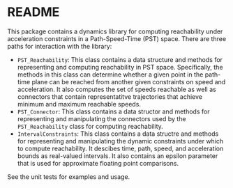 # README #

This package contains a dynamics library for computing reachability under
acceleration constraints in a Path-Speed-Time (PST) space. There are three paths
for interaction with the library:

* `PST_Reachability`: This class contains a data structure and methods for
representing and computing reachability in PST space. Specifically, the methods
in this class can determine whether a given point in the path-time plane can
be reached from another given constraints on speed and acceleration. It also
computes the set of speeds reachable as well as connectors that contain
representatitve trajectories that achieve minimum and maximum reachable speeds.
* `PST_Connector`: This class contains a data structor and methods for
representing and manipulating the connectors used by the `PST_Reachability`
class for computing reachability. 
* `IntervalConstraints`: This class contains a data structre and methods for
representing and manipulating the dynamic constraints under which to compute
reachability. It descibes time, path, speed, and acceleration bounds as
real-valued intervals. It also contains an epsilon parameter that is used for
approximate floating point comparisons.

See the unit tests for examples and usage.
